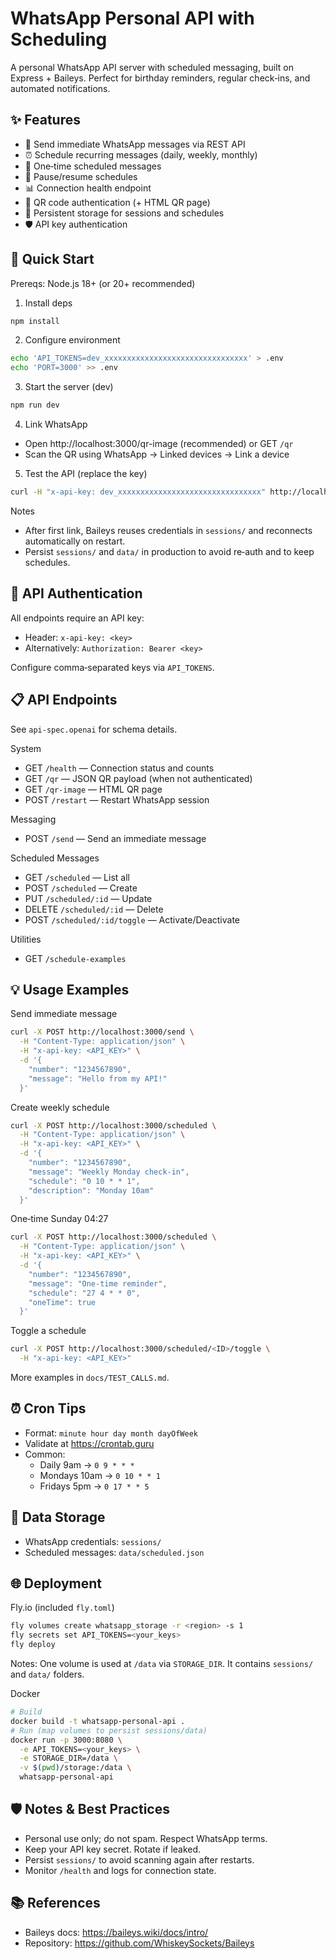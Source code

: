 # WhatsApp Personal API with Scheduling

A personal WhatsApp API server with scheduled messaging, built on Express + Baileys. Perfect for birthday reminders, regular check‑ins, and automated notifications.

## ✨ Features

- 📱 Send immediate WhatsApp messages via REST API
- ⏰ Schedule recurring messages (daily, weekly, monthly)
- 🎂 One‑time scheduled messages
- 🔄 Pause/resume schedules
- 📊 Connection health endpoint
- 🔐 QR code authentication (+ HTML QR page)
- 💾 Persistent storage for sessions and schedules
- 🛡️ API key authentication

## 🚀 Quick Start

Prereqs: Node.js 18+ (or 20+ recommended)

1) Install deps
```bash
npm install
```

2) Configure environment
```bash
echo 'API_TOKENS=dev_xxxxxxxxxxxxxxxxxxxxxxxxxxxxxxxx' > .env
echo 'PORT=3000' >> .env
```

3) Start the server (dev)
```bash
npm run dev
```

4) Link WhatsApp
- Open http://localhost:3000/qr-image (recommended) or GET `/qr`
- Scan the QR using WhatsApp → Linked devices → Link a device

5) Test the API (replace the key)
```bash
curl -H "x-api-key: dev_xxxxxxxxxxxxxxxxxxxxxxxxxxxxxxxx" http://localhost:3000/health
```

Notes
- After first link, Baileys reuses credentials in `sessions/` and reconnects automatically on restart.
- Persist `sessions/` and `data/` in production to avoid re‑auth and to keep schedules.

## 🔐 API Authentication

All endpoints require an API key:
- Header: `x-api-key: <key>`
- Alternatively: `Authorization: Bearer <key>`

Configure comma‑separated keys via `API_TOKENS`.

## 📋 API Endpoints

See `api-spec.openai` for schema details.

System
- GET `/health` — Connection status and counts
- GET `/qr` — JSON QR payload (when not authenticated)
- GET `/qr-image` — HTML QR page
- POST `/restart` — Restart WhatsApp session

Messaging
- POST `/send` — Send an immediate message

Scheduled Messages
- GET `/scheduled` — List all
- POST `/scheduled` — Create
- PUT `/scheduled/:id` — Update
- DELETE `/scheduled/:id` — Delete
- POST `/scheduled/:id/toggle` — Activate/Deactivate

Utilities
- GET `/schedule-examples`

## 💡 Usage Examples

Send immediate message
```bash
curl -X POST http://localhost:3000/send \
  -H "Content-Type: application/json" \
  -H "x-api-key: <API_KEY>" \
  -d '{
    "number": "1234567890",
    "message": "Hello from my API!"
  }'
```

Create weekly schedule
```bash
curl -X POST http://localhost:3000/scheduled \
  -H "Content-Type: application/json" \
  -H "x-api-key: <API_KEY>" \
  -d '{
    "number": "1234567890",
    "message": "Weekly Monday check-in",
    "schedule": "0 10 * * 1",
    "description": "Monday 10am"
  }'
```

One‑time Sunday 04:27
```bash
curl -X POST http://localhost:3000/scheduled \
  -H "Content-Type: application/json" \
  -H "x-api-key: <API_KEY>" \
  -d '{
    "number": "1234567890",
    "message": "One-time reminder",
    "schedule": "27 4 * * 0",
    "oneTime": true
  }'
```

Toggle a schedule
```bash
curl -X POST http://localhost:3000/scheduled/<ID>/toggle \
  -H "x-api-key: <API_KEY>"
```

More examples in `docs/TEST_CALLS.md`.

## ⏰ Cron Tips

- Format: `minute hour day month dayOfWeek`
- Validate at https://crontab.guru
- Common:
  - Daily 9am → `0 9 * * *`
  - Mondays 10am → `0 10 * * 1`
  - Fridays 5pm → `0 17 * * 5`

## 🧱 Data Storage

- WhatsApp credentials: `sessions/`
- Scheduled messages: `data/scheduled.json`

## 🌐 Deployment

Fly.io (included `fly.toml`)
```bash
fly volumes create whatsapp_storage -r <region> -s 1
fly secrets set API_TOKENS=<your_keys>
fly deploy
```
Notes: One volume is used at `/data` via `STORAGE_DIR`. It contains `sessions/` and `data/` folders.

Docker
```bash
# Build
docker build -t whatsapp-personal-api .
# Run (map volumes to persist sessions/data)
docker run -p 3000:8080 \
  -e API_TOKENS=<your_keys> \
  -e STORAGE_DIR=/data \
  -v $(pwd)/storage:/data \
  whatsapp-personal-api
```

## 🛡️ Notes & Best Practices

- Personal use only; do not spam. Respect WhatsApp terms.
- Keep your API key secret. Rotate if leaked.
- Persist `sessions/` to avoid scanning again after restarts.
- Monitor `/health` and logs for connection state.

## 📚 References

- Baileys docs: https://baileys.wiki/docs/intro/
- Repository: https://github.com/WhiskeySockets/Baileys

